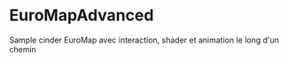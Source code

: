EuroMapAdvanced
===============

Sample cinder EuroMap avec interaction, shader et animation le long d'un chemin

